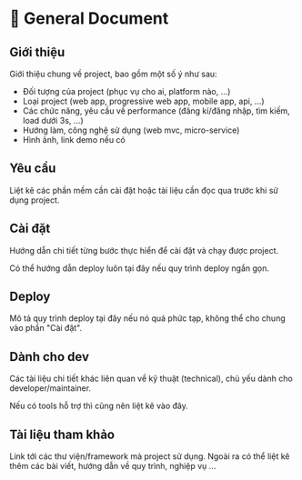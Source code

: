 # 📄 General Document

## Giới thiệu

Giới thiệu chung về project, bao gồm một số ý như sau:

- Đối tượng của project (phục vụ cho ai, platform nào, ...)
- Loại project (web app, progressive web app, mobile app, api, ...)
- Các chức năng, yêu cầu về performance (đăng kí/đăng nhập, tìm kiếm, load dưới 3s, ...)
- Hướng làm, công nghệ sử dụng (web mvc, micro-service)
- Hình ảnh, link demo nếu có

## Yêu cầu

Liệt kê các phần mềm cần cài đặt hoặc tài liệu cần đọc qua trước khi sử dụng project.

## Cài đặt

Hướng dẫn chi tiết từng bước thực hiển để cài đặt và chạy được project.

Có thể hướng dẫn deploy luôn tại đây nếu quy trình deploy ngắn gọn.

## Deploy

Mô tả quy trình deploy tại đây nếu nó quá phức tạp, không thể cho chung vào phần "Cài đặt".

## Dành cho dev

Các tài liệu chi tiết khác liên quan về kỹ thuật (technical), chủ yếu dành cho developer/maintainer.

Nếu có tools hỗ trợ thì cũng nên liệt kê vào đây.

## Tài liệu tham khảo

Link tới các thư viện/framework mà project sử dụng. Ngoài ra có thể liệt kê thêm các bài viết, hướng dẫn về quy trình, nghiệp vụ ...
